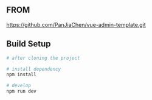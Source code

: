 ## FROM

https://github.com/PanJiaChen/vue-admin-template.git

## Build Setup

```bash
# after cloning the project

# install dependency
npm install

# develop
npm run dev
```

